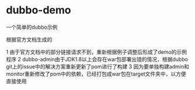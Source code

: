 # dubbo-demo
一个简单的dubbo示例

根据官方文档生成的

1 由于官方文档中的部分链接请求不到，重新根据例子调整后形成了demo的示例程序
2 dubbo-admin由于JDK1.8以上会存在war包部署出错的情况，根据dubbo git上的issue中的解决方案重新更新了pom进行了构建
3 因为要单独构建admin和monitor重新修改了pom中的依赖，已经打包成war包在target文件夹中，以方便直接使用
